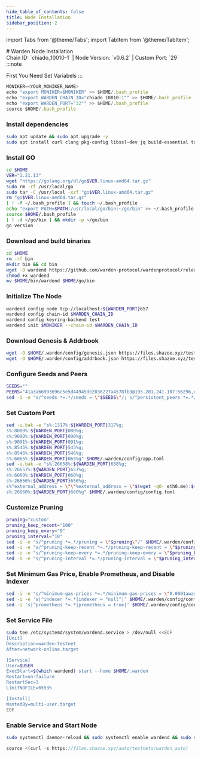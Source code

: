 ```yaml
---
hide_table_of_contents: false
title: Node Installation
sidebar_position: 2
---
```


import Tabs from '@theme/Tabs';
import TabItem from '@theme/TabItem';

<div className="h1-with-icon icon-warden">
# Warden Node Installation
</div>
<span className="sub-lines"> 
Chain ID: `chiado_10010-1` | Node Version: `v0.6.2` | Custom Port: `29`
</span>

<Tabs>

  <TabItem value="manual Installation" label="Manual Installation">
:::note

First You Need Set Variabels
:::

```js
MONIKER=<YOUR_MONIKER_NAME>
echo "export MONIKER=$MONIKER" >> $HOME/.bash_profile
echo "export WARDEN_CHAIN_ID="chiado_10010-1"" >> $HOME/.bash_profile
echo "export WARDEN_PORT="32"" >> $HOME/.bash_profile
source $HOME/.bash_profile
```

### Install dependencies

```bash
sudo apt update && sudo apt upgrade -y
sudo apt install curl clang pkg-config libssl-dev jq build-essential tar wget  bsdmainutils git make ncdu gcc git jq htop tmux chrony liblz4-tool fail2ban -y
```

### Install GO

```bash
cd $HOME
VER="1.21.13"
wget "https://golang.org/dl/go$VER.linux-amd64.tar.gz"
sudo rm -rf /usr/local/go
sudo tar -C /usr/local -xzf "go$VER.linux-amd64.tar.gz"
rm "go$VER.linux-amd64.tar.gz"
[ ! -f ~/.bash_profile ] && touch ~/.bash_profile
echo "export PATH=$PATH:/usr/local/go/bin:~/go/bin" >> ~/.bash_profile
source $HOME/.bash_profile
[ ! -d ~/go/bin ] && mkdir -p ~/go/bin
go version
```

### Download and build binaries

```bash
cd $HOME
rm -rf bin
mkdir bin && cd bin
wget -O wardend https://github.com/warden-protocol/wardenprotocol/releases/download/v0.6.2/wardend-0.6.2-linux-amd64
chmod +x wardend
mv $HOME/bin/wardend $HOME/go/bin
```

### Initialize The Node

```bash
wardend config node tcp://localhost:${WARDEN_PORT}657
wardend config chain-id $WARDEN_CHAIN_ID
wardend config keyring-backend test
wardend init $MONIKER --chain-id $WARDEN_CHAIN_ID
```

### Download Genesis & Addrbook

```bash
wget -O $HOME/.warden/config/genesis.json https://files.shazoe.xyz/testnets/warden/genesis.json
wget -O $HOME/.warden/config/addrbook.json https://files.shazoe.xyz/testnets/warden/addrbook.json
```

### Configure Seeds and Peers

```bash
SEEDS=""
PEERS="41a3a66993696c5e5d44945de2036227a4578fb3@195.201.241.107:56296,e9f4e2eaee32852dda0488db591c01b40b9c73aa@195.3.223.78:11956,0fb6439f5e2cfc8622501769bb071076bce9dfc1@116.202.150.231:18656,d5c6b1d38c4b8d0a0189f419d9c014c491970e89@38.242.146.0:22656,2f99ac7e72cc8c1f951e027d6088b8a920163237@65.109.111.234:18656,77451ec9ae8d5536704aadfec1f7e07cd41f29ac@135.181.191.99:37656,26943d39c1a2c39b87d14cafaad1c323e1960291@65.109.84.33:27356,a159f729d8adda00013c157a18ba76bd0af1a64b@159.69.74.237:38736,0aa24924ac019823588aa5731a485e0bfe246162@188.165.228.73:26656,33c8a7ba4b53ee5cb8f9bed304a91d576e63136c@94.16.115.147:18656,1b364274f2327ff55c1e5a11566b4e9789dcef82@94.130.143.122:30656,2d2c7af1c2d28408f437aef3d034087f40b85401@52.51.132.79:26656,9f5c904293c1c98821606b0dc2fd22d6c874cf8e@65.108.199.62:18656,129b6bc5c1367bafda1cad393005fb31c3636f1a@31.220.84.185:26656,e2345cb48f03169d541df2cb8886c175d927d166@65.109.27.148:18656,31564e70d691c7622e48533c2a9892172a47655a@82.197.68.45:26656,de9e8c44039e240ff31cbf976a0d4d673d4e4734@188.165.213.192:26656,d8d46d0175fe948529aa52d696e2fcf50691c492@162.55.97.180:15656,adc3ce9502f19fb585a807e45541bf4bc8172519@185.230.138.142:50656,fe0f59a648d737af1632a5577d30c62717aa82fa@135.181.236.254:37656"
sed -i -e "s/^seeds *=.*/seeds = \"$SEEDS\"/; s/^persistent_peers *=.*/persistent_peers = \"$PEERS\"/" $HOME/.warden/config/config.toml
```

### Set Custom Port

```bash
sed -i.bak -e "s%:1317%:${WARDEN_PORT}317%g;
s%:8080%:${WARDEN_PORT}080%g;
s%:9090%:${WARDEN_PORT}090%g;
s%:9091%:${WARDEN_PORT}091%g;
s%:8545%:${WARDEN_PORT}545%g;
s%:8546%:${WARDEN_PORT}546%g;
s%:6065%:${WARDEN_PORT}065%g" $HOME/.warden/config/app.toml
sed -i.bak -e "s%:26658%:${WARDEN_PORT}658%g;
s%:26657%:${WARDEN_PORT}657%g;
s%:6060%:${WARDEN_PORT}060%g;
s%:26656%:${WARDEN_PORT}656%g;
s%^external_address = \"\"%external_address = \"$(wget -qO- eth0.me):${WARDEN_PORT}656\"%;
s%:26660%:${WARDEN_PORT}660%g" $HOME/.warden/config/config.toml
```

### Customize Pruning

```bash
pruning="custom"
pruning_keep_recent="100"
pruning_keep_every="0"
pruning_interval="10"
sed -i -e "s/^pruning *=.*/pruning = \"$pruning\"/" $HOME/.warden/config/app.toml
sed -i -e "s/^pruning-keep-recent *=.*/pruning-keep-recent = \"$pruning_keep_recent\"/" $HOME/.warden/config/app.toml
sed -i -e "s/^pruning-keep-every *=.*/pruning-keep-every = \"$pruning_keep_every\"/" $HOME/.warden/config/app.toml
sed -i -e "s/^pruning-interval *=.*/pruning-interval = \"$pruning_interval\"/" $HOME/.warden/config/app.toml
```

### Set Minimum Gas Price, Enable Prometheus, and Disable Indexer

```bash
sed -i -e "s/^minimum-gas-prices *=.*/minimum-gas-prices = \"0.0001award\"/" $HOME/.warden/config/app.toml
sed -i -e 's|^indexer *=.*|indexer = "null"|' $HOME/.warden/config/config.toml
sed -i 's|^prometheus *=.*|prometheus = true|' $HOME/.warden/config/config.toml
```

### Set Service File

```bash
sudo tee /etc/systemd/system/wardend.service > /dev/null <<EOF
[Unit]
Description=warden-testnet
After=network-online.target

[Service]
User=$USER
ExecStart=$(which wardend) start --home $HOME/.warden
Restart=on-failure
RestartSec=3
LimitNOFILE=65535

[Install]
WantedBy=multi-user.target
EOF
```

### Enable Service and Start Node

```bash
sudo systemctl daemon-reload && sudo systemctl enable wardend && sudo systemctl start wardend && sudo journalctl -fu wardend -o cat
```

  </TabItem>

  <TabItem value="auto installation" label="Auto Installation">

```js
source <(curl -s https://files.shazoe.xyz/auto/testnets/warden_auto)
```

  </TabItem>
</Tabs>
